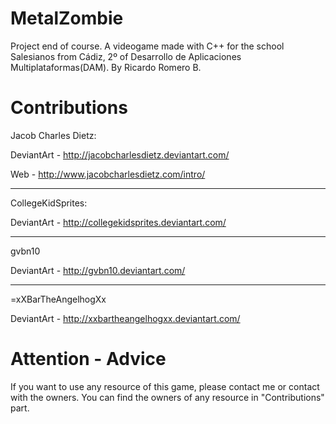 ﻿MetalZombie
===========

Project end of course. A videogame made with C++ for the school Salesianos from Cádiz, 2º of Desarrollo de Aplicaciones Multiplataformas(DAM). By Ricardo Romero B.

Contributions
===========

Jacob Charles Dietz:

DeviantArt - http://jacobcharlesdietz.deviantart.com/

Web - http://www.jacobcharlesdietz.com/intro/

---------------

CollegeKidSprites:

DeviantArt - http://collegekidsprites.deviantart.com/

---------------

gvbn10

DeviantArt - http://gvbn10.deviantart.com/

---------------

=xXBarTheAngelhogXx

DeviantArt - http://xxbartheangelhogxx.deviantart.com/


Attention - Advice
===========

If you want to use any resource of this game, please contact me or contact with the owners. You can find the owners of any resource in "Contributions" part.